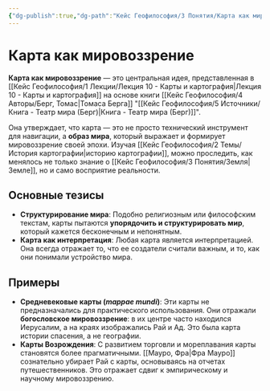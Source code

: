 ```yaml
---
{"dg-publish":true,"dg-path":"Кейс Геофилософия/3 Понятия/Карта как мировоззрение","permalink":"/kejs-geofilosofiya/3-ponyatiya/karta-kak-mirovozzrenie/","dgShowLocalGraph":true}
---
```


# Карта как мировоззрение

**Карта как мировоззрение** — это центральная идея, представленная в [[Кейс Геофилософия/1 Лекции/Лекция 10 - Карты и картография\|Лекция 10 - Карты и картография]] на основе книги [[Кейс Геофилософия/4 Авторы/Берг, Томас\|Томаса Берга]] "[[Кейс Геофилософия/5 Источники/Книга - Театр мира (Берг)\|Книга - Театр мира (Берг)]]".

Она утверждает, что карта — это не просто технический инструмент для навигации, а **образ мира**, который выражает и формирует мировоззрение своей эпохи. Изучая [[Кейс Геофилософия/2 Темы/История картографии\|историю картографии]], можно проследить, как менялось не только знание о [[Кейс Геофилософия/3 Понятия/Земля\|Земле]], но и само восприятие реальности.

## Основные тезисы

- **Структурирование мира**: Подобно религиозным или философским текстам, карты пытаются **упорядочить и структурировать мир**, который кажется бесконечным и непонятным.
- **Карта как интерпретация**: Любая карта является интерпретацией. Она всегда отражает то, что ее создатели считали важным, и то, как они понимали устройство мира.

## Примеры

- **Средневековые карты (*mappae mundi*)**: Эти карты не предназначались для практического использования. Они отражали **богословское мировоззрение**: в их центре часто находился Иерусалим, а на краях изображались Рай и Ад. Это была карта истории спасения, а не географии.
- **Карты Возрождения**: С развитием торговли и мореплавания карты становятся более прагматичными. [[Мауро, Фра\|Фра Мауро]] сознательно убирает Рай с карты, основываясь на отчетах путешественников. Это отражает сдвиг к эмпирическому и научному мировоззрению.